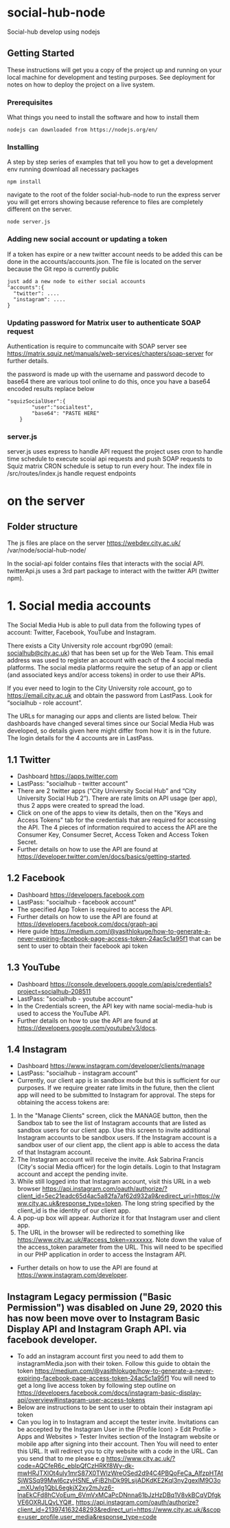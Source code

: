 # social-hub-node
Social-hub develop using nodejs
## Getting Started
These instructions will get you a copy of the project up and running on your local machine for development and testing purposes. See deployment for notes on how to deploy the project on a live system.
### Prerequisites
What things you need to install the software and how to install them
```
nodejs can downloaded from https://nodejs.org/en/
```

### Installing
A step by step series of examples that tell you how to get a development env running
download all necessary packages
```
npm install
```
navigate to the root of the folder social-hub-node to run the express server
you will get errors showing because reference to files are completely different on the server.
```
node server.js
```

### Adding new social account or updating a token
If a token has expire or a new twitter account needs to be added this can be done in the accounts/accounts.json.
The file is located on the server because the Git repo is currently public 
```
just add a new node to either social accounts
"accounts":{
  "twitter": ....
  "instagram": ....
}
```

### Updating password for Matrix user to authenticate SOAP request
Authentication is require to communcaite with SOAP server see https://matrix.squiz.net/manuals/web-services/chapters/soap-server
for further details.

the password is made up with the username and password decode to base64 there are various tool online to do this, once you have a base64 encoded results replace below

```
"squizSocialUser":{
		"user":"socialtest",
		"base64": "PASTE HERE"
	}
```

### server.js
server.js uses express to handle API request
the project uses cron to handle time schedule to execute scoial api requests and push SOAP requests to Squiz matrix
CRON schedule is setup to run every hour.
The index file in /src/routes/index.js handle request endpoints 

# on the server
## Folder structure
The js files are place on the server https://webdev.city.ac.uk/ 
/var/node/social-hub-node/

In the social-api folder contains files that interacts with the social API. twitterApi.js uses a 3rd part package to interact with the twitter API (twitter npm).

# 1. Social media accounts
The Social Media Hub is able to pull data from the following types of account: Twitter, Facebook, YouTube and Instagram.

There exists a City University role account rbgr090 (email: socialhub@city.ac.uk) that has been set up for the Web Team. This email address was used to register an account with each of the 4 social media platforms. The social media platforms require the setup of an app or client (and associated keys and/or access tokens) in order to use their APIs. 

If you ever need to login to the City University role account, go to https://email.city.ac.uk and obtain the password from LastPass. Look for “socialhub - role account”. 

The URLs for managing our apps and clients are listed below. Their dashboards have changed several times since our Social Media Hub was developed, so details given here might differ from how it is in the future. The login details for the 4 accounts are in LastPass.

## 1.1 Twitter
* Dashboard https://apps.twitter.com
* LastPass: "socialhub - twitter account"
* There are 2 twitter apps (“City University Social Hub” and “City University Social Hub 2”). There are rate limits on API usage (per app), thus 2 apps were created to spread the load.
* Click on one of the apps to view its details, then on the "Keys and Access Tokens" tab for the credentials that are required for accessing the API. The 4 pieces of information required to access the API are the Consumer Key, Consumer Secret, Access Token and Access Token Secret.
* Further details on how to use the API are found at https://developer.twitter.com/en/docs/basics/getting-started.

## 1.2 Facebook
* Dashboard https://developers.facebook.com
* LastPass: "socialhub - facebook account"
* The specified App Token is required to access the API.
* Further details on how to use the API are found at https://developers.facebook.com/docs/graph-api
* Here guide https://medium.com/@yasithlokuge/how-to-generate-a-never-expiring-facebook-page-access-token-24ac5c1a95f1 that can  be sent to user to obtain their facebook api token

## 1.3 YouTube
* Dashboard https://console.developers.google.com/apis/credentials?project=socialhub-208511
* LastPass: "socialhub - youtube account"
* In the Credentials screen, the API key with name social-media-hub is used to access the YouTube API.
* Further details on how to use the API are found at https://developers.google.com/youtube/v3/docs.

## 1.4 Instagram
* Dashboard https://www.instagram.com/developer/clients/manage
* LastPass: "socialhub - instagram account"
* Currently, our client app is in sandbox mode but this is sufficient for our purposes. If we require greater rate limits in the future, then the client app will need to be submitted to Instagram for approval. The steps for obtaining the access tokens are:
1. In the "Manage Clients" screen, click the MANAGE button, then the Sandbox tab to see the list of Instagram accounts that are listed as sandbox users for our client app. Use this screen to invite additional Instagram accounts to be sandbox users. If the Instagram account is a sandbox user of our client app, the client app is able to access the data of that Instagram account.
2. The Instagram account will receive the invite. Ask Sabrina Francis (City's social Media officer) for the login details. Login to that Instagram account and accept the pending invite.
3. While still logged into that Instagram account, visit this URL in a web browser https://api.instagram.com/oauth/authorize/?client_id=5ec21eadc65d4ac5a82fa7af62d932a9&redirect_uri=https://www.city.ac.uk&response_type=token. The long string specified by the client_id is the identity of our client app.
4. A pop-up box will appear. Authorize it for that Instagram user and client app.
5. The URL in the browser will be redirected to something like  https://www.city.ac.uk/#access_token=xxxxxxx. Note down the value of the access_token parameter from the URL. This will need to be specified in our PHP application in order to access the Instagram API.
* Further details on how to use the API are found at https://www.instagram.com/developer.
## Instagram Legacy permission ("Basic Permission") was disabled on June 29, 2020 this has now been move over to Instagram Basic Display API and Instagram Graph API. via facebook developer.
* To add an instagram account first you need to add them to instagramMedia.json with their token. Follow this guide to obtain the token https://medium.com/@yasithlokuge/how-to-generate-a-never-expiring-facebook-page-access-token-24ac5c1a95f1
You will need to get a long live access token by following step outline on https://developers.facebook.com/docs/instagram-basic-display-api/overview#instagram-user-access-tokens
* Below are instructions to be sent to user to obtain their instagram api token
* Can you log in to Instagram and accept the tester invite.
Invitations can be accepted by the Instagram User in the (Profile Icon) > Edit Profile > Apps and Websites > Tester Invites section of the Instagram website or mobile app after signing into their account.
Then You will need to enter this URL. It will redirect you to city website with a code in the URL. Can you send that to me please
e.g https://www.city.ac.uk/?code=AQCfeR6c_ebIpQfCzHRKf8Wy-dk-mwHRJTXlOt4uly1mrS87X0TWIzWreOSed2d94C4PBQoFeCa_AlfzpHTAtSjWSSq99Mwl6czyHSNE_yFiB2hiDk99LsijADKdKE2Kql3ny2gexlM9O3o_mXUwIg1QbL6egkjX2xy2mJvz6-lnaEkCFd8hCVoEum_6VmVxMCaPcDNnna61bJzHzDBq1V8vkBCqVDfgkVE6OXRJLQvLYQ#_
https://api.instagram.com/oauth/authorize?client_id=213974163248293&redirect_uri=https://www.city.ac.uk/&scope=user_profile,user_media&response_type=code
